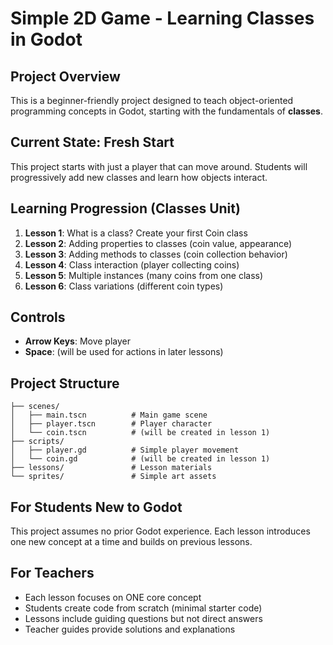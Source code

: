 # Simple 2D Game - Learning Classes in Godot

## Project Overview  
This is a beginner-friendly project designed to teach object-oriented programming concepts in Godot, starting with the fundamentals of **classes**.

## Current State: Fresh Start
This project starts with just a player that can move around. Students will progressively add new classes and learn how objects interact.

## Learning Progression (Classes Unit)
1. **Lesson 1**: What is a class? Create your first Coin class
2. **Lesson 2**: Adding properties to classes (coin value, appearance)  
3. **Lesson 3**: Adding methods to classes (coin collection behavior)
4. **Lesson 4**: Class interaction (player collecting coins)
5. **Lesson 5**: Multiple instances (many coins from one class)
6. **Lesson 6**: Class variations (different coin types)

## Controls
- **Arrow Keys**: Move player
- **Space**: (will be used for actions in later lessons)

## Project Structure
```
├── scenes/
│   ├── main.tscn          # Main game scene  
│   ├── player.tscn        # Player character
│   └── coin.tscn          # (will be created in lesson 1)
├── scripts/
│   ├── player.gd          # Simple player movement
│   └── coin.gd            # (will be created in lesson 1)
├── lessons/               # Lesson materials
└── sprites/               # Simple art assets
```

## For Students New to Godot
This project assumes no prior Godot experience. Each lesson introduces one new concept at a time and builds on previous lessons.

## For Teachers  
- Each lesson focuses on ONE core concept
- Students create code from scratch (minimal starter code)
- Lessons include guiding questions but not direct answers
- Teacher guides provide solutions and explanations
